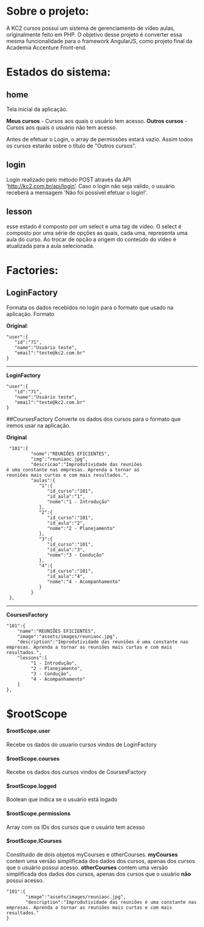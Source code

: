 # Sobre o projeto:
A KC2 cursos possui um sistema de gerenciamento de vídeo aulas, originalmente feito em PHP.
O objetivo desse projeto é converter essa mesma funcionalidade para o framework AngularJS, como projeto final da Academia Accenture Front-end.
# Estados do sistema:
## home
Tela inicial da aplicação.

**Meus cursos** - Cursos aos quais o usuário tem acesso.
**Outros cursos** - Cursos aos quais o usuário não tem acesso.

Antes de efetuar o Login, o array de permissões estará vazio. Assim todos os cursos estarão sobre o título de "Outros cursos".

## login
Login realizado pelo método POST através da API ‘http://kc2.com.br/api/login’.
Caso o login não seja valido, o usuário receberá a mensagem 'Não foi possível efetuar o login!'.
## lesson
esse estado é composto por um select e uma tag de vídeo. O select é composto por uma série de opções as quais, cada uma, representa uma aula do curso. Ao trocar de opção a origem do conteúdo do vídeo é atualizada para a aula selecionada.
# Factories:
## LoginFactory
Formata os dados recebidos no login para o formato que usado na aplicação.
Formato 

**Original**:


    "user":{   
       "id":"71",
       "name":"Usuário teste",
       "email":"teste@kc2.com.br"
    }



------------
**LoginFactory**


    "user":{   
       "id":"71",
       "name":"Usuário teste",
       "email":"teste@kc2.com.br"
    }

##CoursesFactory
Converte os dados dos cursos para o formato que iremos usar na aplicação.

**Original**
     

     "101":{  
             "nome":"REUNIÕES EFICIENTES",
             "img":"reuniaoc.jpg",
             "descricao":"Improdutividade das reuniões
    é uma constante nas empresas. Aprenda a tornar as 
    reuniões mais curtas e com mais resultados.",
             "aulas":{  
                "1":{  
                   "id_curso":"101",
                   "id_aula":"1",
                   "nome":"1 - Introdução"
                },
                "2":{  
                   "id_curso":"101",
                   "id_aula":"2",
                   "nome":"2 - Planejamento"
                },
                "3":{  
                   "id_curso":"101",
                   "id_aula":"3",
                   "nome":"3 - Condução"
                },
                "4":{  
                   "id_curso":"101",
                   "id_aula":"4",
                   "nome":"4 - Acompanhamento"
                }
             }
     },
------------
**CoursesFactory**


    "101":{  
    	"name":"REUNIÕES EFICIENTES",
    	"image":"assets/images/reuniaoc.jpg",
    	"description":"Improdutividade das reuniões é uma constante nas empresas. Aprenda a tornar as reuniões mais curtas e com mais resultados.",
    	"lessons":[  
    		 "1 - Introdução",
    		 "2 - Planejamento",
    		 "3 - Condução",
    		 "4 - Acompanhamento"
    	]
    },

# $rootScope
#### $rootScope.user
Recebe os dados do usuario cursos vindos de LoginFactory

#### $rootScope.courses
Recebe os dados dos cursos vindos de CoursesFactory

#### $rootScope.logged
Boolean que indica se o usuário está logado

#### $rootScope.permissions
Array com os IDs dos cursos que o usuário tem acesso

#### $rootScope.lCourses
Constituido de dois objetos myCourses e otherCourses.
**myCourses** contem uma versão simplificada dos dados dos cursos, apenas dos cursos que o usuário possui acesso.
**otherCourses** contem uma versão simplificada dos dados dos cursos, apenas dos cursos que o usuário **não** possui acesso.


    "101":{  
    	   "image":"assets/images/reuniaoc.jpg",
    	   "description":"Improdutividade das reuniões é uma constante nas empresas. Aprenda a tornar as reuniões mais curtas e com mais resultados."
    }
